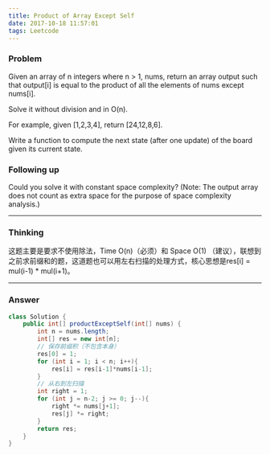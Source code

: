 ```yaml
---
title: Product of Array Except Self
date: 2017-10-18 11:57:01
tags: Leetcode
---
```


### Problem

Given an array of n integers where n > 1, nums, return an array output such that output[i] is equal to the product of all the elements of nums except nums[i].

Solve it without division and in O(n).

For example, given [1,2,3,4], return [24,12,8,6].

Write a function to compute the next state (after one update) of the board given its current state.<!-- more -->

### Following up

Could you solve it with constant space complexity? (Note: The output array does not count as extra space for the purpose of space complexity analysis.)

---

### Thinking

这题主要是要求不使用除法，Time O(n)（必须）和 Space O(1) （建议），联想到之前求前缀和的题，这道题也可以用左右扫描的处理方式，核心思想是res[i] = mul(i-1) * mul(i+1)。

---

### Answer

```java
class Solution {
    public int[] productExceptSelf(int[] nums) {
        int n = nums.length;
        int[] res = new int[n];
        // 保存前缀积（不包含本身）
        res[0] = 1;
        for (int i = 1; i < n; i++){
            res[i] = res[i-1]*nums[i-1];
        }
        // 从右到左扫描
        int right = 1;
        for (int j = n-2; j >= 0; j--){
            right *= nums[j+1];
            res[j] *= right;
        }
        return res;
    }
}
```